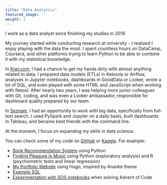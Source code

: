 ```yaml
---
title: "Data Analytics"
featured_image: ''
weight: 2
---
```


I work as a data analyst since finishing my studies in 2019. 

My journey started while conducting research at university - I realized I enjoy playing with the data the most. I spent countless hours on DataCamp, Coursera, and other platforms trying to learn Python to be able to combine it with my statistical knowledge. 

In [Kiwi.com](https://www.kiwi.com/en/pages/content/about), I had a chance to get my hands dirty with almost anything related to data. I prepared data models (ETLs) in Keboola or Airflow, analyses in Jupyter notebooks, dashboards in GoodData or Looker, wrote a lot of SQL, and even played with some HTML and JavaScript when working with Retool. After nearly two years, I was helping more junior colleagues with Git, coding, and was even a Looker ambassador, responsible for dashboard quality prepared by our team.

In [Seznam](https://o.seznam.cz/en/about-us/), I had an opportunity to work with big data, specifically from full-text search. I used PySpark and Jupyter on a daily basis, built dashboards in Tableau, and became best friends with the command line.

At the moment, I focus on expanding my skills in data science.

You can check some of my code on [GitHub](https://github.com/renehlavova) or [Kaggle](https://www.kaggle.com/renehlavova). For example:
* [Book Recommendation System](https://www.kaggle.com/renehlavova/recommender-system-for-books) using Python
* [Finding Pleasure in Music](https://github.com/renehlavova/projects/tree/main/finding-pleasure-in-music) using Python (exploratory analysis) and R (psychometric tests and linear regression)
* [My Portfolio Website](https://github.com/renehlavova/renehlavova) using Hugo, inspired by Ananke theme
* [Example SQL](https://github.com/renehlavova/knowledge-base/tree/main/sql/dtse)
* [Experimentation with SOS notebooks](https://github.com/renehlavova/projects/blob/main/advent-of-code/2020/day1_day2_sos_notebook.ipynb) when solving Advent of Code